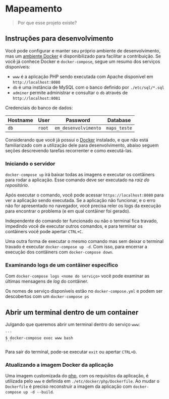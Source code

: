 # Mapeamento

> Por que esse projeto existe?

## Instruções para desenvolvimento

Você pode configurar e manter seu próprio ambiente de desenvolvimento, mas um 
[ambiente Docker][1] é disponibilizado para facilitar a contribuição. 
Se você já conhece Docker e `docker-compose`, segue um resumo dos serviços
disponíveis:

[1]: https://blog.umbler.com/br/containers-102-primeiros-passos-para-realizar-a-instalacao

- `www` é a aplicação PHP sendo executada com Apache disponível em `http://localhost:8080`
- `db` é uma instância de MySQL com o banco definido por `./etc/sql/*.sql`
- `adminer` permite administrar e consultar o `db` através de `http://localhost:8081`

Credenciais do banco de dados:

| Hostname | User   | Password             | Database     |
|----------|--------|----------------------|--------------|
| `db`     | `root` | `em_desenvolvimento` | `maps_teste` |

Considerando que você já possui o [Docker][1] instalado, e que não está familiarizado
com a utilização dele para desenvolvimento, abaixo seguem seções descrevendo tarefas
recorrenter e como executá-las.

### Iniciando o servidor

`docker-compose up` irá baixar todas as imagens e executar os contâiners para
rodar a aplicação. Esse comando deve ser executado na _raiz do repositório_.

Após executar o comando, você pode acessar `https://localhost:8080` para ver a
aplicação sendo executada. Se a aplicação não funcionar, e o erro não for 
apresentado no navegador, você precisa reler os logs da execução para encontrar
o problema (e em qual contâiner foi gerado).

Independente do comando ter funcionado ou não o terminal fica travado, impedindo
você de executar outros comandos, e para terminar os contâiners você pode 
apertar `CTRL+C`.

Uma outra forma de executar o mesmo comando mas sem deixar o terminal travado é
executar `docker-compose up -d`. Com isso, para encerrar a execução dos contâiners
com `docker-compose down`.

### Examinando logs de um contâiner específico

Com `docker-compose logs <nome do serviço>` você pode examinar as últimas mensagens
de _log_ do contâiner.

Os nomes de serviço disponíveis estão no `docker-compose.yml` e podem ser descobertos
com um `docker-compose ps`

## Abrir um terminal dentro de um container

Julgando que queremos abrir um terminal dentro do serviço `www`:

    ```
    $ docker-compose exec www bash
    ```

Para sair do terminal, pode-se executar `exit` ou apertar `CTRL+D`.

### Atualizando a imagem Docker da aplicação

Uma imagem customizada do [php][], com os requisitos da aplicação, é utilizada
pelo `www` e definida em `./etc/docker/php/Dockerfile`. Ao mudar o `Dockerfile`
é preciso reconstruir a imagem da aplicação com `docker-compose up -d --build`.

[php]: https://hub.docker.com/_/php

